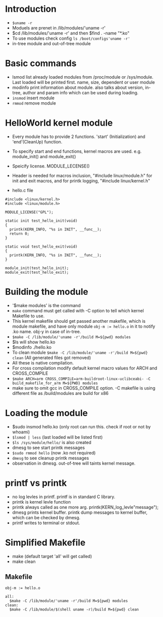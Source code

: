 # Introduction

- `$uname -r`
- Moduels are prenet in /lib/modules/'uname -r' 
- $cd /lib/modules/'uname -r' and then $find . -name "*.ko"
- To use modules check config `ls /boot/configs'uname -r' `
- in-tree module and out-of-tree module

# Basic commands
- lsmod list already loaded modules from /proc/module or /sys/module. Last loaded will be printed first. name, size, dependent or user module
- modinfo print information about module. also talks about version, in-tree, author and param info which can be used during loading.
- `insmod` insert module
- `rmmod` remove module

# HelloWorld kernel module
- Every module has to provide 2 functions. 'start' (Initialization) and 'end'(CleanUp) function.
- To specify start and end functions, kernel macros are used. e.g. module_init() and module_exit()
- Speicify license. MODULE_LECENSE()
- Header is needed for macros inclusion, "#include linux/module.h" for init and exit macros, and for printk logging, "#include linux/kernel.h"

- hello.c file
```
#include <linux/kernel.h>
#include <linux/module.h>

MODULE_LICENSE("GPL");

static init test_hello_init(void)
{
  printk(KERN_INFO, "%s in INIT", __func__);
  return 0;
}

static void test_hello_exit(void)
{
  printk(KERN_INFO, "%s in INIT", __func__);
}

module_init(test_hello_init);
module_exit(test_hello_exit);
```

# Building the module
- '$make modules' is the command
- `make` command must get called with -C option to tell which kernel Makefile to use.
- This kernel makefile should get passed another makefile, which is module makefile, and have only module `obj-m := hello.o` in it to notify .ko name. obj-y in case of in-tree.
- `$make -C /lib/module/'uname -r'/build M=${pwd} modules`
- $ls will show hello.ko
- $modinfo ./hello.ko
- To clean module `$make -C /lib/module/'uname -r'/build M=${pwd} clean` (All generated files got removed)
- All these is native compilation.
- For cross compilation modify default kernel macro values for ARCH and CROSS_COMPILE
- `$make ARCH=arm CROSS_COMPILE=arm-buildroot-linux-uclibceabi- -C build_makefile_for_arm M=${PWD} modules`
- make sure to omit gcc in CROSS_COMPILE option. -C makefile is using different file as /build/modules are build for x86

# Loading the module
- $sudo insmod hello.ko (only root can run this. check if root or not by whoami)
- `$lsmod | less` (last loaded will be listed first)
- `$ls /sys/module/hello/` is also created
- dmesg to see start printk messages
- `$sudo rmmod hello` (now .ko not required)
- `dmesg` to see cleanup printk messages
- observation in dmesg. out-of-tree will taints kernel message.

# printf vs printk
- no log levles in printf. printf is in standard C library.
- printk is kernel levle function
- printk always called as one more arg. printk(KERN_log_levle"message");
- dmesg prints kernel buffer. printk dump messages to kernel buffer, which can be checked by dmesg.
- printf writes to terminal or stdout.

# Simplified Makefile

- make (default target 'all' will get called)
- make clean

## Makefile
```
obj-m := hello.o

all:
  $make -C /lib/module/'uname -r'/build M=${pwd} modules
clean:
  $make -C /lib/module/$(shell uname -r)/build M=${pwd} clean
```
# 

